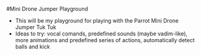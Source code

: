 #Mini Drone Jumper Playground

- This will be my playground for playing with the Parrot Mini Drone Jumper Tuk Tuk
- Ideas to try: vocal comands, predefined sounds (maybe vadim-like), more animations
and predefined series of actions, automatically detect balls and kick
